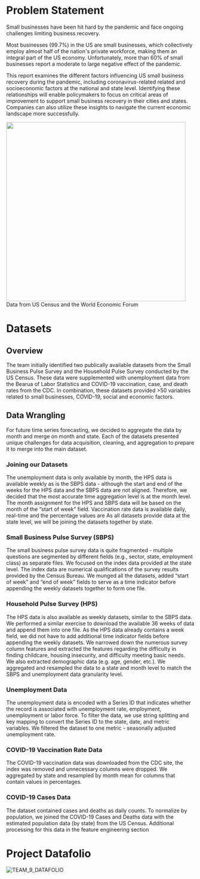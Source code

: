 # Problem Statement
Small businesses have been hit hard by the pandemic and face ongoing challenges limiting business recovery.

Most businesses (99.7%) in the US are small businesses, which collectively employ almost half of the nation's private workforce, making them an integral part of the US economy. Unfortunately, more than 60% of small businesses report a moderate to large negative effect of the pandemic.

This report examines the different factors influencing US small business recovery during the pandemic, including coronavirus-related related and socioeconomic factors at the national and state level. Identifying these relationships will enable policymakers to focus on critical areas of improvement to support small business recovery in their cities and states. Companies can also utilize these insights to navigate the current economic landscape more successfully.

<img src = "https://user-images.githubusercontent.com/10517323/140939881-6dc319cf-0b33-4575-a38a-eeecc699b339.png" align = "center" width = "480">
Data from US Census and the World Economic Forum

# Datasets

## Overview
The team initially identified two publically available datasets from the Small Business Pulse Survey and the Household Pulse Survey conducted by the US Census. These data were supplemented with unemployment data from the Bearua of Labor Statistics and COVID-19 vaccination, case, and death rates from the CDC. In combination, these datasets provided >50 variables related to small businesses, COVID-19, social and economic factors.

## Data Wrangling

For future time series forecasting, we decided to aggregate the data by month and merge on month and state. Each of the datasets presented unique challenges for data acquisition, cleaning, and aggregation to prepare it to merge into the main dataset.

### Joining our Datasets
The unemployment data is only available by month, the HPS data is available weekly as is the SBPS data - although the start and end of the weeks for the HPS data and the SBPS data are not aligned. Therefore, we decided that the most accurate time aggregation level is at the month level. The month assignment for the HPS and SBPS data will be based on the month of the “start of week” field. Vaccination rate data is available daily, real-time and the percentage values are As all datasets provide data at the state level, we will be joining the datasets together by state.

### Small Business Pulse Survey (SBPS)

The small business pulse survey data is quite fragmented - multiple questions are segmented by different fields (e.g., sector, state, employment class) as separate files. We focused on the index data provided at the state level. The index data are numerical qualifications of the survey results provided by the Census Bureau. We munged all the datasets, added “start of week” and “end of week” fields to serve as a time indicator before appending the weekly datasets together to form one file. 

### Household Pulse Survey (HPS)

The HPS data is also available as weekly datasets, similar to the SBPS data. We performed a similar exercise to download the available 36 weeks of data and append them into one file. As the HPS data already contains a week field, we did not have to add additional time indicator fields before appending the weekly datasets. We narrowed down the numerous survey column features and extracted the features regarding the difficulty in finding childcare, housing insecurity, and difficulty meeting basic needs. We also extracted demographic data (e.g. age, gender, etc.). We aggregated and resampled the data to a state and month level to match the SBPS and unemployment data granularity level. 

### Unemployment Data

The unemployment data is encoded with a Series ID that indicates whether the record is associated with unemployment rate, employment, unemployment or labor force. To filter the data, we use string splitting and key mapping to convert the Series ID to the state, date, and metric variables. We filtered the dataset to one metric - seasonally adjusted unemployment rate.

### COVID-19 Vaccination Rate Data
The COVID-19 vaccination data was downloaded from the CDC site, the index was removed and unnecessary columns were dropped. We aggregated by state and resampled by month mean for columns that contain values in percentages.

### COVID-19 Cases Data
The dataset contained cases and deaths as daily counts. To normalize by population, we joined the COVID-19 Cases and Deaths data with the estimated population data (by state) from the US Census. Additional processing for this data in the feature engineering section

# Project Datafolio
![TEAM_9_DATAFOLIO](https://user-images.githubusercontent.com/10517323/140938381-3b3e3867-ca4b-41ac-8e7b-c5a3877ea184.png) 
